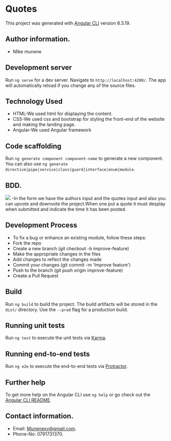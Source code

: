 # Quotes

This project was generated with [Angular CLI](https://github.com/angular/angular-cli) version 8.3.19.
## Author information.
 - Mike munene

## Development server

Run `ng serve` for a dev server. Navigate to `http://localhost:4200/`. The app will automatically reload if you change any of the source files.

## Technology Used

 - HTML-We used html for displaying the content.
 - CSS-We used css and bootstrap for styling the front-end of the website and making the landing page.
 - Angular-We used Angular framework 

## Code scaffolding

Run `ng generate component component-name` to generate a new component. You can also use `ng generate directive|pipe|service|class|guard|interface|enum|module`.

## BDD.
 <img src="src/assets/quotes.png">
 -In the form we have the authors input and the quotes input and also you can upvote and downvote the project.When one put a quote it must desplay when submitted and indicate the time it has been posted.

 ## Development Process
 - To fix a bug or enhance an existing module, follow these steps:
 - Fork the repo
 - Create a new branch (git checkout -b improve-feature)
 - Make the appropriate changes in the files
 - Add changes to reflect the changes made
 - Commit your changes (git commit -m 'Improve feature')
 - Push to the branch (git push origin improve-feature)
 - Create a Pull Request

## Build

Run `ng build` to build the project. The build artifacts will be stored in the `dist/` directory. Use the `--prod` flag for a production build.

## Running unit tests

Run `ng test` to execute the unit tests via [Karma](https://karma-runner.github.io).

## Running end-to-end tests

Run `ng e2e` to execute the end-to-end tests via [Protractor](http://www.protractortest.org/).

## Further help

To get more help on the Angular CLI use `ng help` or go check out the [Angular CLI README](https://github.com/angular/angular-cli/blob/master/README.md).

## Contact information.
 - Email: Munenexv@gmail.com.
 - Phone-No: 0791731370.